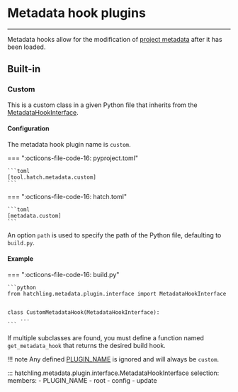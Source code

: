 # Metadata hook plugins

-----

Metadata hooks allow for the modification of [project metadata](../config/metadata.md) after it has been loaded.

## Built-in

### Custom

This is a custom class in a given Python file that inherits from the [MetadataHookInterface](#hatchling.metadata.plugin.interface.MetadataHookInterface).

#### Configuration

The metadata hook plugin name is `custom`.

=== ":octicons-file-code-16: pyproject.toml"

    ```toml
    [tool.hatch.metadata.custom]
    ```

=== ":octicons-file-code-16: hatch.toml"

    ```toml
    [metadata.custom]
    ```

An option `path` is used to specify the path of the Python file, defaulting to `build.py`.

#### Example

=== ":octicons-file-code-16: build.py"

    ```python
    from hatchling.metadata.plugin.interface import MetadataHookInterface


    class CustomMetadataHook(MetadataHookInterface):
        ...
    ```

If multiple subclasses are found, you must define a function named `get_metadata_hook` that returns the desired build hook.

!!! note
    Any defined [PLUGIN_NAME](#hatchling.metadata.plugin.interface.MetadataHookInterface.PLUGIN_NAME) is ignored and will always be `custom`.

::: hatchling.metadata.plugin.interface.MetadataHookInterface
    selection:
      members:
      - PLUGIN_NAME
      - root
      - config
      - update
